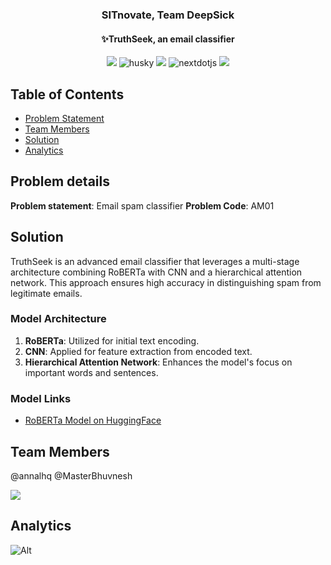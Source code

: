 <h3 align="center"> SITnovate, Team DeepSick </h3>

<h4 align="center"> ✨TruthSeek, an email classifier</h4>

<div align="center">
  <img src="https://img.shields.io/badge/PyTorch-EE4C2C?style=for-the-badge&logo=pytorch&logoColor=white" />
  <img src="https://img.shields.io/badge/🤗 HuggingFace-000000?style=for-the-badge&logo=husky&logoColor=white" alt="husky" />
  <img src="https://img.shields.io/badge/Ollama-FFFFFF?style=for-the-badge&logo=Ollama&logoColor=black" />
  <img src="https://img.shields.io/badge/-Next_JS-black?style=for-the-badge&logoColor=white&logo=nextdotjs&color=000000" alt="nextdotjs" />
  <img src="https://img.shields.io/badge/shadcn/ui-000000?style=for-the-badge&logo=shadcn/ui&logoColor=white"/>
</div>

## Table of Contents
- [Problem Statement](#problem-details)
- [Team Members](#team-members)
- [Solution](#solution)
- [Analytics](#analytics)

## Problem details

**Problem statement**: Email spam classifier 
**Problem Code**: AM01

## Solution

TruthSeek is an advanced email classifier that leverages a multi-stage architecture combining RoBERTa with CNN and a hierarchical attention network. This approach ensures high accuracy in distinguishing spam from legitimate emails.

### Model Architecture
1. **RoBERTa**: Utilized for initial text encoding.
2. **CNN**: Applied for feature extraction from encoded text.
3. **Hierarchical Attention Network**: Enhances the model's focus on important words and sentences.

### Model Links
- [RoBERTa Model on HuggingFace](https://huggingface.co/annalhq/truthseek)

## Team Members
@annalhq @MasterBhuvnesh

<img src="https://contrib.rocks/image?repo=annalhq/sitnovate"/>

## Analytics
![Alt](https://repobeats.axiom.co/api/embed/50dc57db333fa63a964001acda2ddf3ea4886946.svg "Repobeats analytics image")
